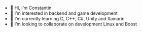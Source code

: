 - 👋 Hi, I’m Constantin
- 👀 I’m interested in backend and game development
- 🌱 I’m currently learning C, C++, C#, Unity and Xamarin
- 💞️ I’m looking to collaborate on development Linux and Boost

<!---
KonstantinEpishin/KonstantinEpishin is a ✨ special ✨ repository because its `README.md` (this file) appears on your GitHub profile.
You can click the Preview link to take a look at your changes.
--->
